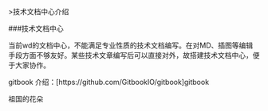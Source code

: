 &gt;技术文档中心介绍

\#\#\#技术文档中心

当前wd的文档中心，不能满足专业性质的技术文档编写。在对MD、插图等编辑手段方面不够友好。某些技术文章编写后可以直接对外，故搭建技术文档中心，便于大家协作。

gitbook 介绍：\[https:\/\/github.com\/GitbookIO\/gitbook\]gitbook



祖国的花朵

